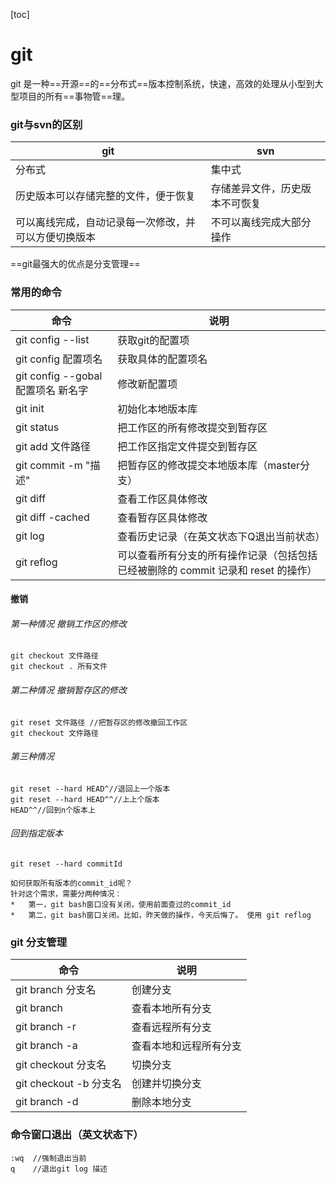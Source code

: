 [toc]
# git <br/>
git 是一种==开源==的==分布式==版本控制系统，快速，高效的处理从小型到大型项目的所有==事物管==理。

### git与svn的区别
git |svn
---|---
分布式 | 集中式
历史版本可以存储完整的文件，便于恢复 | 存储差异文件，历史版本不可恢复 
可以离线完成，自动记录每一次修改，并可以方便切换版本 | 不可以离线完成大部分操作

==git最强大的优点是分支管理==


### 常用的命令

命令 | 说明
---|---
git config --list  | 获取git的配置项
git config 配置项名 | 获取具体的配置项名
git config --gobal 配置项名 新名字 | 修改新配置项
git init | 初始化本地版本库
git status  |把工作区的所有修改提交到暂存区
git add 文件路径 | 把工作区指定文件提交到暂存区
git commit -m "描述" |把暂存区的修改提交本地版本库（master分支）
git diff | 查看工作区具体修改
git diff -cached | 查看暂存区具体修改
git log | 查看历史记录（在英文状态下Q退出当前状态）
git reflog | 可以查看所有分支的所有操作记录（包括包括已经被删除的 commit 记录和 reset 的操作）
#### 撤销
###### 第一种情况 撤销工作区的修改

```
git checkout 文件路径
git checkout . 所有文件
```
###### 第二种情况 撤销暂存区的修改

```
git reset 文件路径 //把暂存区的修改撤回工作区
git checkout 文件路径
```
###### 第三种情况

```
git reset --hard HEAD^//退回上一个版本
git reset --hard HEAD^^//上上个版本
HEAD^^//回到n个版本上
```
###### 回到指定版本

```
git reset --hard commitId

如何获取所有版本的commit_id呢？
针对这个需求，需要分两种情况：
*	第一，git bash窗口没有关闭，使用前面查过的commit_id
*	第二，git bash窗口关闭。比如，昨天做的操作，今天后悔了。 使用 git reflog

```
### git 分支管理

命令 | 说明
---|---
git branch 分支名 | 创建分支
git branch |查看本地所有分支
git branch -r|查看远程所有分支
git branch -a|查看本地和远程所有分支
git checkout 分支名 |切换分支
git checkout -b 分支名 |创建并切换分支
git branch -d|删除本地分支
### 命令窗口退出（英文状态下）

```
:wq  //强制退出当前
q    //退出git log 描述
```









